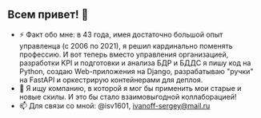 ## Всем привет! 👋

- ⚡ Факт обо мне: в 43 года, имея достаточно большой опыт управленца (с 2006 по 2021), я решил кардинально поменять профессию.
  И вот теперь вместо управления организацией, разработки KPI и подготовки и анализа  БДР и БДДС я пишу код на Python, создаю Web-приложения на Django, разрабатываю "ручки" на FastAPI и оркестрирую контейнерами для деплоя.
- 👯 Я ищу компанию, в которой я мог бы применить мои старые и новые скилы. И это бы стало взаимовыгодной коллаборацией!
- 📫 Для связи со мной: @isv1601, ivanoff-sergey@mail.ru

<!--
**isv160179/isv160179** is a ✨ _special_ ✨ repository because its `README.md` (this file) appears on your GitHub profile.

Here are some ideas to get you started:

- 🔭 I’m currently working on ...
- 🌱 I’m currently learning ...
- 👯 I’m looking to collaborate on ...
- 🤔 I’m looking for help with ...
- 💬 Ask me about ...
- 📫 How to reach me: ...
- 😄 Pronouns: ...
- ⚡ Fun fact: ...
-->

